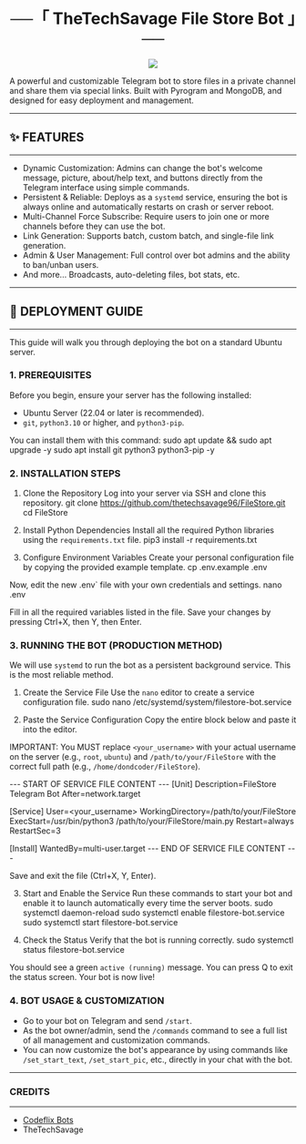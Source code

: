 <h1 align="center">
    ──「 TheTechSavage File Store Bot 」──
</h1>

<p align="center">
  <img src="https://graph.org/file/8581e33195ed8183a3253.jpg">
</p>

A powerful and customizable Telegram bot to store files in a private channel and share them via special links. Built with Pyrogram and MongoDB, and designed for easy deployment and management.

---
## ✨ FEATURES
---

- Dynamic Customization: Admins can change the bot's welcome message, picture, about/help text, and buttons directly from the Telegram interface using simple commands.
- Persistent & Reliable: Deploys as a `systemd` service, ensuring the bot is always online and automatically restarts on crash or server reboot.
- Multi-Channel Force Subscribe: Require users to join one or more channels before they can use the bot.
- Link Generation: Supports batch, custom batch, and single-file link generation.
- Admin & User Management: Full control over bot admins and the ability to ban/unban users.
- And more... Broadcasts, auto-deleting files, bot stats, etc.

---
## 🚀 DEPLOYMENT GUIDE
---

This guide will walk you through deploying the bot on a standard Ubuntu server.

### 1. PREREQUISITES

Before you begin, ensure your server has the following installed:
- Ubuntu Server (22.04 or later is recommended).
- `git`, `python3.10` or higher, and `python3-pip`.

You can install them with this command:
sudo apt update && sudo apt upgrade -y
sudo apt install git python3 python3-pip -y


### 2. INSTALLATION STEPS

1. Clone the Repository
Log into your server via SSH and clone this repository.
git clone https://github.com/thetechsavage96/FileStore.git
cd FileStore

2. Install Python Dependencies
Install all the required Python libraries using the `requirements.txt` file.
pip3 install -r requirements.txt

3. Configure Environment Variables
Create your personal configuration file by copying the provided example template.
cp .env.example .env

Now, edit the new .env` file with your own credentials and settings.
nano .env

Fill in all the required variables listed in the file. Save your changes by pressing Ctrl+X, then Y, then Enter.

### 3. RUNNING THE BOT (PRODUCTION METHOD)

We will use `systemd` to run the bot as a persistent background service. This is the most reliable method.

1. Create the Service File
Use the `nano` editor to create a service configuration file.
sudo nano /etc/systemd/system/filestore-bot.service

2. Paste the Service Configuration
Copy the entire block below and paste it into the editor.

IMPORTANT: You MUST replace `<your_username>` with your actual username on the server (e.g., `root`, `ubuntu`) and `/path/to/your/FileStore` with the correct full path (e.g., `/home/dondcoder/FileStore`).

--- START OF SERVICE FILE CONTENT ---
[Unit]
Description=FileStore Telegram Bot
After=network.target

[Service]
User=<your_username>
WorkingDirectory=/path/to/your/FileStore
ExecStart=/usr/bin/python3 /path/to/your/FileStore/main.py
Restart=always
RestartSec=3

[Install]
WantedBy=multi-user.target
--- END OF SERVICE FILE CONTENT ---

Save and exit the file (Ctrl+X, Y, Enter).

3. Start and Enable the Service
Run these commands to start your bot and enable it to launch automatically every time the server boots.
sudo systemctl daemon-reload
sudo systemctl enable filestore-bot.service
sudo systemctl start filestore-bot.service

4. Check the Status
Verify that the bot is running correctly.
sudo systemctl status filestore-bot.service

You should see a green `active (running)` message. You can press Q to exit the status screen. Your bot is now live!

### 4. BOT USAGE & CUSTOMIZATION

- Go to your bot on Telegram and send `/start`.
- As the bot owner/admin, send the `/commands` command to see a full list of all management and customization commands.
- You can now customize the bot's appearance by using commands like `/set_start_text`, `/set_start_pic`, etc., directly in your chat with the bot.

---
### CREDITS
---
- [Codeflix Bots](https://t.me/codeflix_bots)
- TheTechSavage
